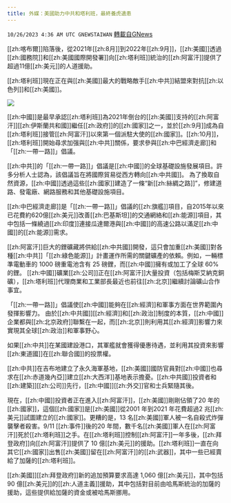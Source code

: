 ```yaml
---
title: 外媒：美國助力中共和塔利班，最終養虎遺患
---
```

`10/26/2023 4:36 AM UTC GNEWSTAIWAN` [轉載自GNews](https://gnews.org/articles/1881993)



[[zh:喀布爾]]陷落後，從2021年[[zh:8月]]到2022年[[zh:9月]]，[[zh:美國]]透過[[zh:國務院]]和[[zh:美國國際開發署]]向[[zh:塔利班]]統治的[[zh:阿富汗]]提供了超過11億[[zh:美元]]的人道援助。  

[[zh:塔利班]]現在正在與[[zh:美國]]最大的戰略敵手[[zh:中共]]結盟來對抗[[zh:以色列]]和[[zh:美國]]。

  

![](ipfs://QmYQT2ssg3iXFzaiq871zShu742gpsJFyvgoFAjRwW8FqY?.png)

[[zh:中國]]是最早承認[[zh:塔利班]]為2021年倒台的[[zh:美國]]支持的[[zh:阿富汗]][[zh:伊斯蘭共和國]]繼任[[zh:政府]]的[[zh:國家]]之一，並於[[zh:9月]]成為自[[zh:塔利班]]接管[[zh:阿富汗]]以來第一個派駐大使的[[zh:國家]]。[[zh:10月]]，[[zh:塔利班]]開始尋求加强與[[zh:中共]]關係，要求參與[[zh:中巴經濟走廊]]和「[[zh:一帶一路]]」倡議。

  

 [[zh:中共]]的「[[zh:一帶一路]]」倡議是[[zh:中國]]的全球基礎設施發展項目。許多分析人士認為，該倡議旨在將國際貿易從西方轉向[[zh:中共國]]。 為了換取自然資源，[[zh:中國]]透過這些[[zh:國家]]建造了一條“新[[zh:絲綢之路]]”，修建道路、發電廠、網路服務和其他基礎設施項目。

  

 [[zh:中巴經濟走廊]]是「[[zh:一帶一路]]」倡議的[[zh:旗艦]]項目，自2015年以來已花費約620億[[zh:美元]]改善[[zh:巴基斯坦]]的交通網絡和[[zh:能源]]項目，其中包括一條繞過[[zh:印度]]連接瓜達爾港與[[zh:中國]]的高速公路以滿足[[zh:中國]]的[[zh:能源]]需求。

  

[[zh:阿富汗]]巨大的鋰礦藏將供給[[zh:中共國]]開發，這只會加重[[zh:美國]]對各種[[zh:中共]]「[[zh:綠色能源]]」計畫運作所需的關鍵礦產的依賴。例如，一輛標準電動車的 1000 磅重電池含有 25 磅鋰，而[[zh:中國]]擁有或加工了全球 60% 的鋰。 [[zh:中國]]礦業[[zh:公司]]正在[[zh:阿富汗]]大量投資（包括梅斯艾納克銅礦），[[zh:塔利班]]代理商業和工業部長最近也前往[[zh:北京]]繼續討論礦山合作事宜。

  

 「[[zh:一帶一路]]」倡議使[[zh:中國]]能夠在[[zh:經濟]]和軍事方面在世界範圍內發揮影響力。 由於[[zh:中共國]][[zh:經濟]]和[[zh:政治]]制度的本質，[[zh:中國]]企業都與[[zh:北京政府]]聯繫在一起，而[[zh:北京]]則利用其[[zh:經濟]]影響力來實現其全球[[zh:政治]]和軍事野心。

  

如果[[zh:中共]]在某國建設港口，其軍艦就會獲得優惠待遇，並利用其投資來影響[[zh:東道國]]在[[zh:聯合國]]的投票權。

  

[[zh:中共]]在吉布地建立了永久海軍基地，[[zh:美國]]國防官員對[[zh:中國]]也尋求在[[zh:赤道幾內亞]]建立[[zh:大西洋]]基地表示擔憂。[[zh:中共國]]投資者和[[zh:建築]][[zh:公司]]先行，[[zh:中國]][[zh:外交]]官和士兵緊隨其後。

  

現在，[[zh:中國]]投資者正在進入[[zh:阿富汗]]，[[zh:美國]]剛剛佔領了20 年的[[zh:國家]]，這個[[zh:國家]]是[[zh:美國]]從2001 年到2021 年花費超過2 兆[[zh:美元]]試圖建立的[[zh:國家]]。更糟的是，13 名[[zh:美國]]軍人被一名自殺式炸彈襲擊者殺害。9/11 [[zh:事件]]後的20 年間，數千名[[zh:美國]]軍人在[[zh:阿富汗]]死於[[zh:塔利班]]之手。在[[zh:塔利班]]控制[[zh:阿富汗]]一年多後，[[zh:拜登政府]]向[[zh:阿富汗]]提供了 10 億[[zh:美元]]的援助。[[zh:塔利班]]一直在向其它[[zh:國家]]出售[[zh:美國]]留在[[zh:阿富汗]]的[[zh:武器]]，其中一些已經賣給了加薩的[[zh:塔利班]]。

  

[[zh:美國]][[zh:拜登政府]]新的追加預算要求高達 1,060 億[[zh:美元]]，其中包括 90 億[[zh:美元]]的[[zh:人道主義]]援助，其中包括對目前由哈馬斯統治的加薩的援助，這些提供給加薩的資金或被哈馬斯挪用。
